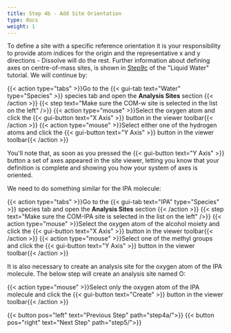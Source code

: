 ```yaml
---
title: Step 4b - Add Site Orientation
type: docs
weight: 1
---
```


To define a site with a specific reference orientation it is your responsibility to provide atom indices for the origin and the representative x and y directions - Dissolve will do the rest. Further information about defining axes on centre-of-mass sites, is shown in [Step9c](https://projectdissolve.com/examples/water/step9c/) of the "Liquid Water" tutorial. We will continue by:

{{< action type="tabs" >}}Go to the {{< gui-tab text="Water" type="Species" >}} species tab and open the **Analysis Sites** section {{< /action >}}
{{< step text="Make sure the COM-w site is selected in the list on the left" />}}
{{< action type="mouse" >}}Select the oxygen atom and click the {{< gui-button text="X Axis" >}} button in the viewer toolbar{{< /action >}}
{{< action type="mouse" >}}Select either one of the hydrogen atoms and click the {{< gui-button text="Y Axis" >}} button in the viewer toolbar{{< /action >}}

You'll note that, as soon as you pressed the {{< gui-button text="Y Axis" >}} button a set of axes appeared in the site viewer, letting you know that your definition is complete and showing you how your system of axes is oriented.

We need to do something similar for the IPA molecule:

{{< action type="tabs" >}}Go to the {{< gui-tab text="IPA" type="Species" >}} species tab and open the **Analysis Sites** section {{< /action >}}
{{< step text="Make sure the COM-IPA site is selected in the list on the left" />}}
{{< action type="mouse" >}}Select the oxygen atom of the alcohol moiety and click the {{< gui-button text="X Axis" >}} button in the viewer toolbar{{< /action >}}
{{< action type="mouse" >}}Select one of the methyl groups and click the {{< gui-button text="Y Axis" >}} button in the viewer toolbar{{< /action >}}

It is also necessary to create an analysis site for the oxygen atom of the IPA molecule. The below step will create an analysis site named O:

{{< action type="mouse" >}}Select only the oxygen atom of the IPA molecule and click the {{< gui-button text="Create" >}} button in the viewer toolbar{{< /action >}}

{{< button pos="left" text="Previous Step" path="step4a/">}} {{< button pos="right" text="Next Step" path="step5/">}}

